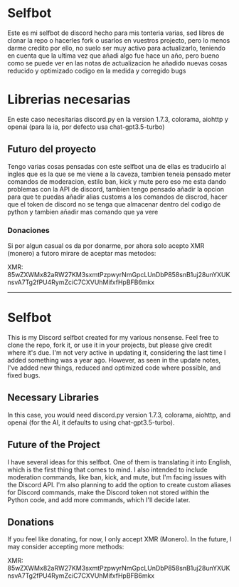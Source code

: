 # Selfbot
Este es mi selfbot de discord hecho para mis tonteria varias, sed libres de clonar la repo o hacerles fork o usarlos en vuestros projecto, pero lo menos darme credito por ello, no suelo ser muy activo para actualizarlo, teniendo en cuenta que la ultima vez que añadi algo fue hace un año, pero bueno como se puede ver en las notas de actualizacion he añadido nuevas cosas reducido y optimizado codigo en la medida y corregido bugs

<h1> Librerias necesarias  </h1>

En este caso necesitarias discord.py en la version 1.7.3, colorama, aiohttp y openai (para la ia, por defecto usa chat-gpt3.5-turbo)

<h2> Futuro del proyecto</h2>

Tengo varias cosas pensadas con este selfbot una de ellas es traducirlo al ingles que es la que se me viene a la caveza, tambien teneia pensado meter comandos de moderacion, estilo ban, kick y mute pero eso me esta dando problemas con la API de discord, tambien tengo pensado añadir la opcion para que te puedas añadir alias customs a los comandos de discrod, hacer que el token de discord no se tenga que almacenar dentro del codigo de python y tambien añadir mas comando que ya vere 

<h3> Donaciones </h3>

Si por algun casual os da por donarme, por ahora solo acepto XMR (monero) a futoro mirare de aceptar mas metodos:

XMR: 85wZXWMx82aRW27KM3sxmtPzpwyrNmGpcLUnDbP858snB1uj28unYXUKnsvA7Tg2fPU4RymZciC7CXVUhMifxfHpBFB6mkx

-------------------------------------------------------------------------------------------------------------------------------------------------------------------------------------------------------------

# Selfbot

This is my Discord selfbot created for my various nonsense. Feel free to clone the repo, fork it, or use it in your projects, but please give credit where it's due. I'm not very active in updating it, considering the last time I added something was a year ago. However, as seen in the update notes, I've added new things, reduced and optimized code where possible, and fixed bugs.

## Necessary Libraries

In this case, you would need discord.py version 1.7.3, colorama, aiohttp, and openai (for the AI, it defaults to using chat-gpt3.5-turbo).

## Future of the Project

I have several ideas for this selfbot. One of them is translating it into English, which is the first thing that comes to mind. I also intended to include moderation commands, like ban, kick, and mute, but I'm facing issues with the Discord API. I'm also planning to add the option to create custom aliases for Discord commands, make the Discord token not stored within the Python code, and add more commands, which I'll decide later.

## Donations

If you feel like donating, for now, I only accept XMR (Monero). In the future, I may consider accepting more methods:

XMR: 85wZXWMx82aRW27KM3sxmtPzpwyrNmGpcLUnDbP858snB1uj28unYXUKnsvA7Tg2fPU4RymZciC7CXVUhMifxfHpBFB6mkx
